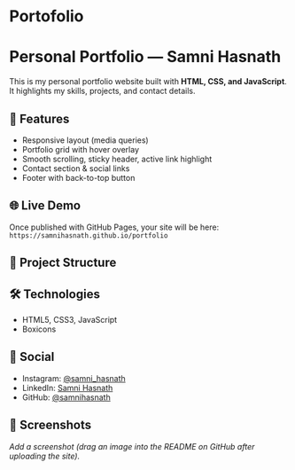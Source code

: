 # Portofolio
# Personal Portfolio — Samni Hasnath

This is my personal portfolio website built with **HTML, CSS, and JavaScript**.  
It highlights my skills, projects, and contact details.

## 🚀 Features
- Responsive layout (media queries)
- Portfolio grid with hover overlay
- Smooth scrolling, sticky header, active link highlight
- Contact section & social links
- Footer with back-to-top button

## 🌐 Live Demo
Once published with GitHub Pages, your site will be here:  
`https://samnihasnath.github.io/portfolio`

## 📁 Project Structure

## 🛠️ Technologies
- HTML5, CSS3, JavaScript
- Boxicons

## 🔗 Social
- Instagram: [@samni_hasnath](https://www.instagram.com/samni_hasnath/)
- LinkedIn: [Samni Hasnath](https://www.linkedin.com/in/samni-hasnath03/)
- GitHub: [@samnihasnath](https://github.com/samnihasnath)

## 📸 Screenshots
_Add a screenshot (drag an image into the README on GitHub after uploading the site)._


